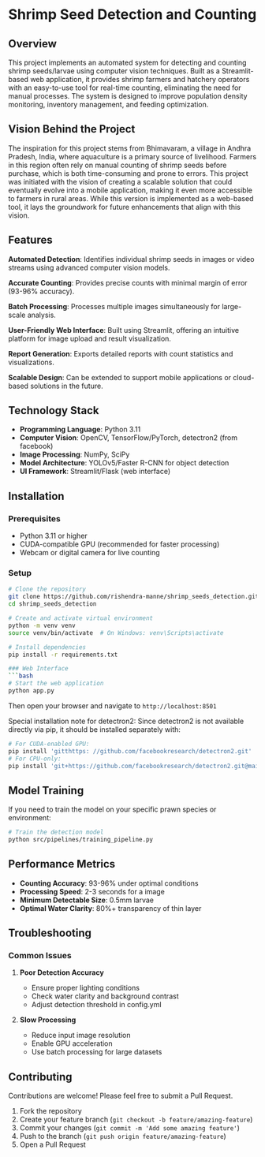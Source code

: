 # Shrimp Seed Detection and Counting

## Overview
This project implements an automated system for detecting and counting shrimp seeds/larvae using computer vision techniques. Built as a Streamlit-based web application, it provides shrimp farmers and hatchery operators with an easy-to-use tool for real-time counting, eliminating the need for manual processes. The system is designed to improve population density monitoring, inventory management, and feeding optimization.

## Vision Behind the Project
The inspiration for this project stems from Bhimavaram, a village in Andhra Pradesh, India, where aquaculture is a primary source of livelihood. Farmers in this region often rely on manual counting of shrimp seeds before purchase, which is both time-consuming and prone to errors. This project was initiated with the vision of creating a scalable solution that could eventually evolve into a mobile application, making it even more accessible to farmers in rural areas. While this version is implemented as a web-based tool, it lays the groundwork for future enhancements that align with this vision.

## Features

**Automated Detection**: Identifies individual shrimp seeds in images or video streams using advanced computer vision models.
    
**Accurate Counting**: Provides precise counts with minimal margin of error (93-96% accuracy).
    
**Batch Processing**: Processes multiple images simultaneously for large-scale analysis.
    
**User-Friendly Web Interface**: Built using Streamlit, offering an intuitive platform for image upload and result visualization.
    
**Report Generation**: Exports detailed reports with count statistics and visualizations.
    
**Scalable Design**: Can be extended to support mobile applications or cloud-based solutions in the future.

## Technology Stack
- **Programming Language**: Python 3.11
- **Computer Vision**: OpenCV, TensorFlow/PyTorch, detectron2 (from facebook)
- **Image Processing**: NumPy, SciPy
- **Model Architecture**: YOLOv5/Faster R-CNN for object detection
- **UI Framework**: Streamlit/Flask (web interface)

## Installation

### Prerequisites
- Python 3.11 or higher
- CUDA-compatible GPU (recommended for faster processing)
- Webcam or digital camera for live counting

### Setup
```bash
# Clone the repository
git clone https://github.com/rishendra-manne/shrimp_seeds_detection.git
cd shrimp_seeds_detection

# Create and activate virtual environment
python -m venv venv
source venv/bin/activate  # On Windows: venv\Scripts\activate

# Install dependencies
pip install -r requirements.txt

### Web Interface
```bash
# Start the web application
python app.py
```
Then open your browser and navigate to `http://localhost:8501`

Special installation note for detectron2:
Since detectron2 is not available directly via pip, it should be installed separately with:
```bash
# For CUDA-enabled GPU:
pip install 'gitthttps: //github.com/facebookresearch/detectron2.git'
# For CPU-only:
pip install 'git+https://github.com/facebookresearch/detectron2.git@main#subdirectory=projects/PointRend'
```

## Model Training

If you need to train the model on your specific prawn species or environment:

```bash
# Train the detection model
python src/pipelines/training_pipeline.py
```

## Performance Metrics
- **Counting Accuracy**: 93-96% under optimal conditions
- **Processing Speed**: 2-3 seconds for a image
- **Minimum Detectable Size**: 0.5mm larvae
- **Optimal Water Clarity**: 80%+ transparency of thin layer

## Troubleshooting

### Common Issues
1. **Poor Detection Accuracy**
   - Ensure proper lighting conditions
   - Check water clarity and background contrast
   - Adjust detection threshold in config.yml

2. **Slow Processing**
   - Reduce input image resolution
   - Enable GPU acceleration
   - Use batch processing for large datasets

## Contributing
Contributions are welcome! Please feel free to submit a Pull Request.

1. Fork the repository
2. Create your feature branch (`git checkout -b feature/amazing-feature`)
3. Commit your changes (`git commit -m 'Add some amazing feature'`)
4. Push to the branch (`git push origin feature/amazing-feature`)
5. Open a Pull Request

